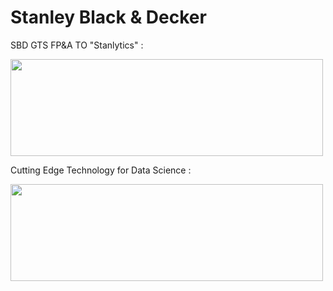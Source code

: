 
# Stanley Black & Decker 


SBD GTS FP&A TO  "Stanlytics" : 


<img src="https://www.workfront.com/sites/default/files/2020-12/logo_stanley-black-decker_white%20%281%29.png" width="500" height="155">



Cutting Edge Technology for Data Science : 

<img src="https://rstudio.com/wp-content/uploads/2018/10/RStudio-Logo-White.png" width="500" height="155">
